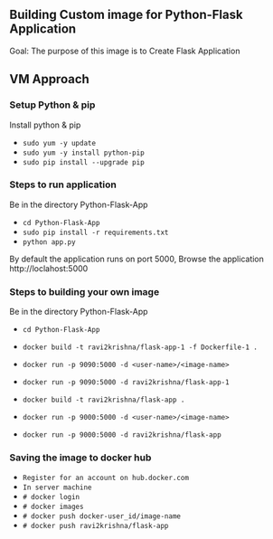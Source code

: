 ## Building Custom image for Python-Flask Application

Goal: The purpose of this image is to Create Flask Application

## VM Approach

### Setup Python & pip

Install python & pip
- `sudo yum -y update`
- `sudo yum -y install python-pip`
- `sudo pip install --upgrade pip`      

### Steps to run application

Be in the directory Python-Flask-App
- `cd Python-Flask-App`
- `sudo pip install -r requirements.txt`
- `python app.py`

By default the application runs on port 5000, Browse the application http://loclahost:5000

### Steps to building your own image

Be in the directory Python-Flask-App
- `cd Python-Flask-App`
- `docker build -t ravi2krishna/flask-app-1 -f Dockerfile-1 .`
- `docker run -p 9090:5000 -d <user-name>/<image-name>`
- `docker run -p 9090:5000 -d ravi2krishna/flask-app-1`

- `docker build -t ravi2krishna/flask-app .`
- `docker run -p 9000:5000 -d <user-name>/<image-name>`
- `docker run -p 9000:5000 -d ravi2krishna/flask-app`

### Saving the image to docker hub
- `Register for an account on hub.docker.com`
- `In server machine`
- `# docker login`
- `# docker images`      
- `# docker push docker-user_id/image-name`
- `# docker push ravi2krishna/flask-app`

        
        
        

        
